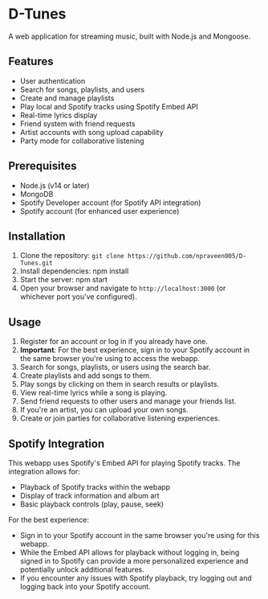 # D-Tunes

A web application for streaming music, built with Node.js and Mongoose.

## Features

- User authentication
- Search for songs, playlists, and users
- Create and manage playlists
- Play local and Spotify tracks using Spotify Embed API
- Real-time lyrics display
- Friend system with friend requests
- Artist accounts with song upload capability
- Party mode for collaborative listening

## Prerequisites

- Node.js (v14 or later)
- MongoDB
- Spotify Developer account (for Spotify API integration)
- Spotify account (for enhanced user experience)

## Installation

1. Clone the repository: ```git clone https://github.com/npraveen005/D-Tunes.git```
2. Install dependencies: npm install
3. Start the server: npm start
4. Open your browser and navigate to `http://localhost:3000` (or whichever port you've configured).

## Usage

1. Register for an account or log in if you already have one.
2. **Important**: For the best experience, sign in to your Spotify account in the same browser you're using to access the webapp.
3. Search for songs, playlists, or users using the search bar.
4. Create playlists and add songs to them.
5. Play songs by clicking on them in search results or playlists.
6. View real-time lyrics while a song is playing.
7. Send friend requests to other users and manage your friends list.
8. If you're an artist, you can upload your own songs.
9. Create or join parties for collaborative listening experiences.

## Spotify Integration

This webapp uses Spotify's Embed API for playing Spotify tracks. The integration allows for:

- Playback of Spotify tracks within the webapp
- Display of track information and album art
- Basic playback controls (play, pause, seek)

For the best experience:
- Sign in to your Spotify account in the same browser you're using for this webapp.
- While the Embed API allows for playback without logging in, being signed in to Spotify can provide a more personalized experience and potentially unlock additional features.
- If you encounter any issues with Spotify playback, try logging out and logging back into your Spotify account.
